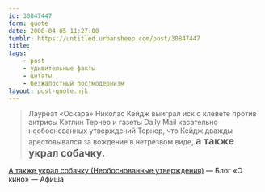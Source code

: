 ```yaml
---
id: 30847447
form: quote
date: 2008-04-05 11:27:00
tumblr: https://untitled.urbansheep.com/post/30847447
title: 
tags:
    - post
    - удивительные факты
    - цитаты
    - безжалостный постмодернизм
layout: post-quote.njk
---
```


<blockquote>
Лауреат «Оскара» Николас Кейдж выиграл иск о клевете против актрисы Кэтлин Тернер и газеты Daily Mail касательно необоснованных утверждений Тернер, что Кейдж дважды арестовывался за вождение в нетрезвом виде, <strong style="font-size:1.4em;">а также украл собачку.</strong>
</blockquote>

<a href="http://www.afisha.ru/blogcomments/1474/">А также украл собачку (Необоснованные утверждения)</a> — Блог «О кино» — Афиша
